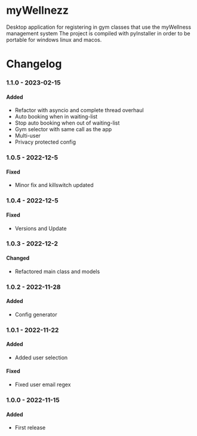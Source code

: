 # myWellnezz

Desktop application for registering in gym classes that use the myWellness management system
The project is compiled with pyInstaller in order to be portable for windows linux and macos.

# Changelog
### 1.1.0 - 2023-02-15
#### Added
- Refactor with asyncio and complete thread overhaul
- Auto booking when in waiting-list
- Stop auto booking when out of waiting-list
- Gym selector with same call as the app
- Multi-user
- Privacy protected config

### 1.0.5 - 2022-12-5
#### Fixed
- Minor fix and killswitch updated

### 1.0.4 - 2022-12-5
#### Fixed
- Versions and Update

### 1.0.3 - 2022-12-2
#### Changed
- Refactored main class and models

### 1.0.2 - 2022-11-28
#### Added
- Config generator
  
### 1.0.1 - 2022-11-22
#### Added
- Added user selection
#### Fixed
- Fixed user email regex
  
### 1.0.0 - 2022-11-15
#### Added
- First release
